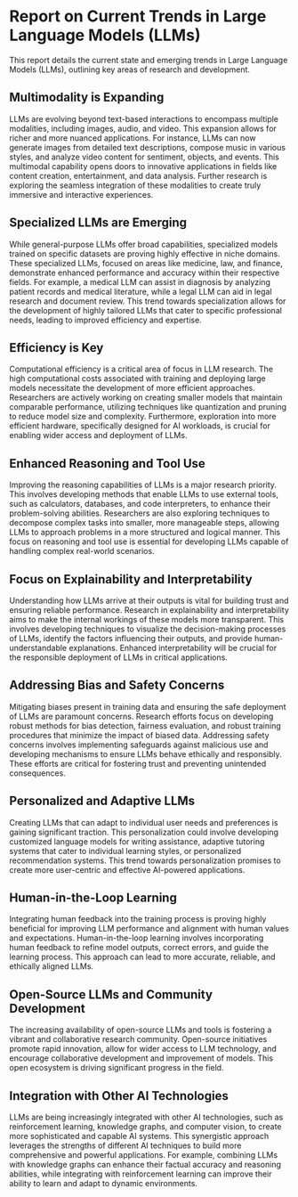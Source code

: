 # Report on Current Trends in Large Language Models (LLMs)

This report details the current state and emerging trends in Large Language Models (LLMs), outlining key areas of research and development.

## Multimodality is Expanding

LLMs are evolving beyond text-based interactions to encompass multiple modalities, including images, audio, and video. This expansion allows for richer and more nuanced applications.  For instance, LLMs can now generate images from detailed text descriptions, compose music in various styles, and analyze video content for sentiment, objects, and events. This multimodal capability opens doors to innovative applications in fields like content creation, entertainment, and data analysis.  Further research is exploring the seamless integration of these modalities to create truly immersive and interactive experiences.

## Specialized LLMs are Emerging

While general-purpose LLMs offer broad capabilities, specialized models trained on specific datasets are proving highly effective in niche domains.  These specialized LLMs, focused on areas like medicine, law, and finance, demonstrate enhanced performance and accuracy within their respective fields. For example, a medical LLM can assist in diagnosis by analyzing patient records and medical literature, while a legal LLM can aid in legal research and document review. This trend towards specialization allows for the development of highly tailored LLMs that cater to specific professional needs, leading to improved efficiency and expertise.

## Efficiency is Key

Computational efficiency is a critical area of focus in LLM research.  The high computational costs associated with training and deploying large models necessitate the development of more efficient approaches.  Researchers are actively working on creating smaller models that maintain comparable performance, utilizing techniques like quantization and pruning to reduce model size and complexity.  Furthermore, exploration into more efficient hardware, specifically designed for AI workloads, is crucial for enabling wider access and deployment of LLMs.

## Enhanced Reasoning and Tool Use

Improving the reasoning capabilities of LLMs is a major research priority.  This involves developing methods that enable LLMs to use external tools, such as calculators, databases, and code interpreters, to enhance their problem-solving abilities.  Researchers are also exploring techniques to decompose complex tasks into smaller, more manageable steps, allowing LLMs to approach problems in a more structured and logical manner.  This focus on reasoning and tool use is essential for developing LLMs capable of handling complex real-world scenarios.

## Focus on Explainability and Interpretability

Understanding how LLMs arrive at their outputs is vital for building trust and ensuring reliable performance.  Research in explainability and interpretability aims to make the internal workings of these models more transparent.  This involves developing techniques to visualize the decision-making processes of LLMs, identify the factors influencing their outputs, and provide human-understandable explanations.  Enhanced interpretability will be crucial for the responsible deployment of LLMs in critical applications.

## Addressing Bias and Safety Concerns

Mitigating biases present in training data and ensuring the safe deployment of LLMs are paramount concerns.  Research efforts focus on developing robust methods for bias detection, fairness evaluation, and robust training procedures that minimize the impact of biased data.  Addressing safety concerns involves implementing safeguards against malicious use and developing mechanisms to ensure LLMs behave ethically and responsibly.  These efforts are critical for fostering trust and preventing unintended consequences.

## Personalized and Adaptive LLMs

Creating LLMs that can adapt to individual user needs and preferences is gaining significant traction.  This personalization could involve developing customized language models for writing assistance, adaptive tutoring systems that cater to individual learning styles, or personalized recommendation systems.  This trend towards personalization promises to create more user-centric and effective AI-powered applications.

## Human-in-the-Loop Learning

Integrating human feedback into the training process is proving highly beneficial for improving LLM performance and alignment with human values and expectations.  Human-in-the-loop learning involves incorporating human feedback to refine model outputs, correct errors, and guide the learning process.  This approach can lead to more accurate, reliable, and ethically aligned LLMs.

## Open-Source LLMs and Community Development

The increasing availability of open-source LLMs and tools is fostering a vibrant and collaborative research community.  Open-source initiatives promote rapid innovation, allow for wider access to LLM technology, and encourage collaborative development and improvement of models. This open ecosystem is driving significant progress in the field.

## Integration with Other AI Technologies

LLMs are being increasingly integrated with other AI technologies, such as reinforcement learning, knowledge graphs, and computer vision, to create more sophisticated and capable AI systems. This synergistic approach leverages the strengths of different AI techniques to build more comprehensive and powerful applications.  For example, combining LLMs with knowledge graphs can enhance their factual accuracy and reasoning abilities, while integrating with reinforcement learning can improve their ability to learn and adapt to dynamic environments.